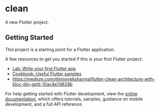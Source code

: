 # clean

A new Flutter project.

## Getting Started

This project is a starting point for a Flutter application.

A few resources to get you started if this is your first Flutter project:

- [Lab: Write your first Flutter app](https://docs.flutter.dev/get-started/codelab)
- [Cookbook: Useful Flutter samples](https://docs.flutter.dev/cookbook)
- https://medium.com/@imviveksharma/flutter-clean-architecture-with-bloc-dio-getit-10ac4e7d624b

For help getting started with Flutter development, view the
[online documentation](https://docs.flutter.dev/), which offers tutorials,
samples, guidance on mobile development, and a full API reference.
